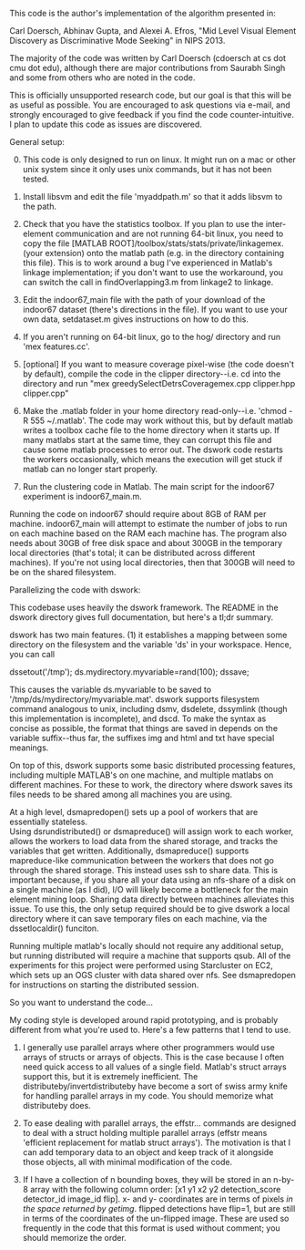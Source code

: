 This code is the author's implementation of the algorithm presented in:

Carl Doersch, Abhinav Gupta, and Alexei A. Efros, "Mid Level Visual Element 
Discovery as Discriminative Mode Seeking" in NIPS 2013.

The majority of the code was written by Carl Doersch (cdoersch at cs dot cmu dot edu),
although there are major contributions from Saurabh Singh and some from others who
are noted in the code.

This is officially unsupported research code, but our goal is that this will be
as useful as possible.  You are encouraged to ask questions via e-mail,
and strongly encouraged to give feedback if you find the code 
counter-intuitive.  I plan to update this code as issues are discovered.

General setup:

0) This code is only designed to run on linux.  It might run on a mac or other
   unix system since it only  uses unix commands, but it has not been tested.

1) Install libsvm and edit the file 'myaddpath.m' so that it adds libsvm to the path.

2) Check that you have the statistics toolbox.  If you plan to use the inter-element
   communication and are not running 64-bit linux, you need to copy the file
   [MATLAB ROOT]/toolbox/stats/stats/private/linkagemex.(your extension)
   onto the matlab path (e.g. in the directory containing this file).  This is to
   work around a bug I've experienced in Matlab's linkage implementation; if 
   you don't want to use the workaround, you can switch the call in findOverlapping3.m
   from linkage2 to linkage.

3) Edit the indoor67_main file with the path of your download of the indoor67 dataset
   (there's directions in the file).  If you want to use your own data, setdataset.m gives 
   instructions on how to do this.

4) If you aren't running on 64-bit linux, go to the hog/ directory
   and run 'mex features.cc'.

5) [optional] If you want to measure coverage pixel-wise (the code doesn't by default), compile
   the code in the clipper directory--i.e. cd into the directory and run
   "mex greedySelectDetrsCoveragemex.cpp clipper.hpp clipper.cpp"

6) Make the .matlab folder in your home directory read-only--i.e. 'chmod -R 555 ~/.matlab'.
   The code may work without this, but by default matlab writes a toolbox cache file
   to the home directory when it starts up.  If many matlabs start at the same time,
   they can corrupt this file and cause some matlab processes to error out.  The dswork
   code restarts the workers occasionally, which means the execution will get stuck if
   matlab can no longer start properly.

7) Run the clustering code in Matlab.  The main script for the indoor67 experiment
   is indoor67_main.m.  

Running the code on indoor67 should require about 8GB of RAM per machine.  indoor67_main
will attempt to estimate the number of jobs to run on each machine based on the RAM
each machine has.  The program also needs about 30GB of free disk space and about 300GB
in the temporary local directories (that's total; it can be distributed across different
machines).  If you're not using local directories, then that 300GB will need to be on
the shared filesystem.


Parallelizing the code with dswork:

This codebase uses heavily the dswork framework.  The README in the dswork
directory gives full documentation, but here's a tl;dr summary.  

dswork has two main features.  (1) it establishes a mapping between
some directory on the filesystem and the variable 'ds' in your
workspace.  Hence, you can call 

dssetout('/tmp');
ds.mydirectory.myvariable=rand(100);
dssave;

This causes the variable ds.myvariable to be saved to '/tmp/ds/mydirectory/myvariable.mat'.
dswork supports filesystem command analogous to unix, including dsmv, dsdelete,
dssymlink (though this implementation is incomplete), and dscd.  To make the syntax
as concise as possible, the format that things are saved in depends on the variable
suffix--thus far, the suffixes img and html and txt have special meanings.

On top of this, dswork supports some basic distributed processing features, including
multiple MATLAB's on one machine, and multiple matlabs on different machines.  For these
to work, the directory where dswork saves its files needs to be shared among all machines
you are using.

At a high level, dsmapredopen() sets up a pool of workers that are essentially stateless.  
Using dsrundistributed() or dsmapreduce() will assign work to each worker, allows the
workers to load data from the shared storage, and tracks the variables that
get written.  Additionally, dsmapreduce() supports mapreduce-like communication between
the workers that does not go through the shared storage.  This instead uses ssh to
share data.  This is important because, if you share all your data using an nfs-share 
of a disk on a single machine (as I did), I/O will likely become a bottleneck for the 
main element mining loop.  Sharing data directly between machines alleviates this
issue.  To use this, the only setup required should be to give dswork a local directory
where it can save temporary files on each machine, via the dssetlocaldir() funciton. 


Running multiple matlab's locally should not require any additional setup, but running
distributed will require a machine that supports qsub.  All of the experiments
for this project were performed using Starcluster on EC2, which sets up an
OGS cluster with data shared over nfs.  See dsmapredopen for instructions on
starting the distributed session.


So you want to understand the code...

My coding style is developed around rapid prototyping, and is probably different from
what you're used to.  Here's a few patterns that I tend to use.

1) I generally use parallel arrays where other programmers would use arrays of structs or
   arrays of objects.  This is the case because I often need quick access to all values of a single
   field.  Matlab's struct arrays support this, but it is extremely inefficient.
   The distributeby/invertdistributeby have become a sort of swiss army knife for handling
   parallel arrays in my code.  You should memorize what distributeby does.

2) To ease dealing with parallel arrays, the effstr... commands are designed to deal
   with a struct holding multiple parallel arrays (effstr means 'efficient replacement
   for matlab struct arrays').  The motivation is that I can add temporary data to an
   object and keep track of it alongside those objects, all with minimal modification
   of the code.  

3) If I have a collection of n bounding boxes, they will be stored in an n-by-8 array with
   the following column order: [x1 y1 x2 y2 detection_score detector_id image_id flip].
   x- and y- coordinates are in terms of pixels *in the space returned by getimg*.  flipped
   detections have flip=1, but are still in terms of the coordinates of the un-flipped image.
   These are used so frequently in the code that this format is used without comment; you
   should memorize the order.


